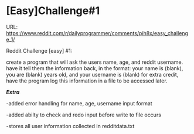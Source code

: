 # [Easy]Challenge#1

URL: https://www.reddit.com/r/dailyprogrammer/comments/pih8x/easy_challenge_1/

Reddit Challenge [easy] #1:

create a program that will ask the users name, age, and reddit username. have it tell them the information back, in the format:
your name is (blank), you are (blank) years old, and your username is (blank)
for extra credit, have the program log this information in a file to be accessed later.

***Extra***

-added error handling for name, age, username input format

-added abilty to check and redo input before write to file occurs

-stores all user information collected in redditdata.txt
